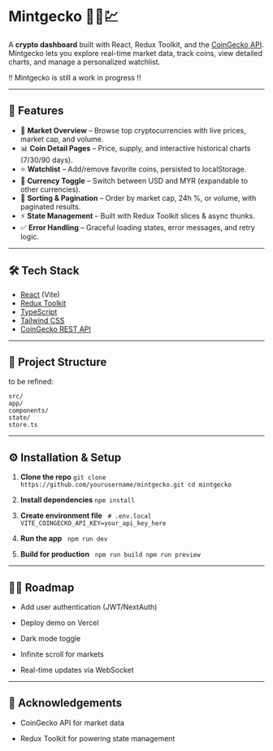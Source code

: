 # Mintgecko 🧊🦎💹

A **crypto dashboard** built with React, Redux Toolkit, and the [CoinGecko API](https://www.coingecko.com/en/api).  
Mintgecko lets you explore real-time market data, track coins, view detailed charts, and manage a personalized watchlist.

!! Mintgecko is still a work in progress !!

---

## 🚀 Features

- 🔎 **Market Overview** – Browse top cryptocurrencies with live prices, market cap, and volume.  
- 📊 **Coin Detail Pages** – Price, supply, and interactive historical charts (7/30/90 days).  
- ⭐ **Watchlist** – Add/remove favorite coins, persisted to localStorage.  
- 💱 **Currency Toggle** – Switch between USD and MYR (expandable to other currencies).  
- 🧭 **Sorting & Pagination** – Order by market cap, 24h %, or volume, with paginated results.  
- ⚡ **State Management** – Built with Redux Toolkit slices & async thunks.  
- ✅ **Error Handling** – Graceful loading states, error messages, and retry logic.

---

## 🛠️ Tech Stack

- [React](https://react.dev/) (Vite)  
- [Redux Toolkit](https://redux-toolkit.js.org/)  
- [TypeScript](https://www.typescriptlang.org/)  
- [Tailwind CSS](https://tailwindcss.com/)  
- [CoinGecko REST API](https://www.coingecko.com/en/api)  

---

## 📂 Project Structure

to be refined:

```
src/
app/
components/
state/
store.ts

```

---

## ⚙️ Installation & Setup

1. **Clone the repo**
   ``
   git clone https://github.com/yourusername/mintgecko.git
   cd mintgecko
``

2. **Install dependencies**
``npm install``

3. **Create environment file**
`` # .env.local
VITE_COINGECKO_API_KEY=your_api_key_here``

4. **Run the app**
`` npm run dev``

5. **Build for production**
   `` npm run build
   npm run preview``

---

## 🧑‍💻 Roadmap

- Add user authentication (JWT/NextAuth)

- Deploy demo on Vercel

- Dark mode toggle

- Infinite scroll for markets

- Real-time updates via WebSocket

---

## 🙌 Acknowledgements

- CoinGecko API
 for market data

- Redux Toolkit
 for powering state management
